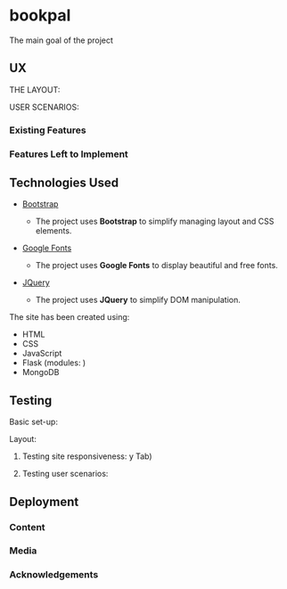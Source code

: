# bookpal

The main goal of the project 

## UX


THE LAYOUT:



USER SCENARIOS:


### Existing Features


### Features Left to Implement

## Technologies Used



- [Bootstrap](https://getbootstrap.com/)

  - The project uses **Bootstrap** to simplify managing layout and CSS elements.

- [Google Fonts](https://fonts.google.com/)

  - The project uses **Google Fonts** to display beautiful and free fonts.

- [JQuery](https://jquery.com)

  - The project uses **JQuery** to simplify DOM manipulation.

The site has been created using:

- HTML
- CSS
- JavaScript
- Flask (modules: )
- MongoDB

## Testing

Basic set-up:



Layout:

1. Testing site responsiveness:
y Tab)


1. Testing user scenarios:

   
## Deployment



### Content



### Media


### Acknowledgements


